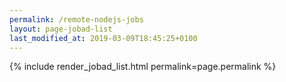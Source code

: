 ```yaml
---
permalink: /remote-nodejs-jobs
layout: page-jobad-list
last_modified_at: 2019-03-09T18:45:25+0100
---
```

{% include render_jobad_list.html permalink=page.permalink %}
